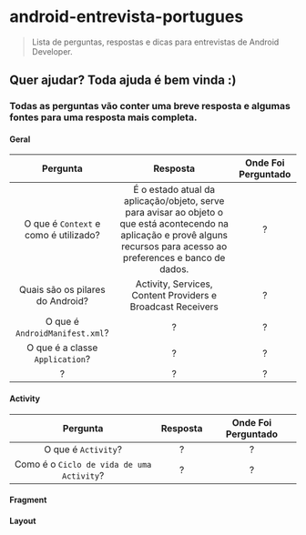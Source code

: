 # android-entrevista-portugues

> Lista de perguntas, respostas e dicas para entrevistas de Android Developer.

## Quer ajudar? Toda ajuda é bem vinda :) 

### Todas as perguntas vão conter uma breve resposta e algumas fontes para uma resposta mais completa. 


#### Geral

| Pergunta | Resposta | Onde Foi Perguntado |
|:--------:|:--------:|:-------------------:|
| O que é `Context` e como é utilizado? | É o estado atual da aplicação/objeto, serve para avisar ao objeto o que está acontecendo na aplicação e provê alguns recursos para acesso ao preferences e banco de dados. |  ?  | 
| Quais são os pilares do Android? | Activity, Services, Content Providers e Broadcast Receivers  |  ?  | 
| O que é `AndroidManifest.xml`? | ?  |  ?  | 
| O que é a classe `Application`? | ?  |  ?  | 
| ? | ?  |  ?  | 


#### Activity

| Pergunta | Resposta | Onde Foi Perguntado |
|:--------:|:--------:|:-------------------:|
| O que é `Activity`? | ?  |  ?  |
| Como é o `Ciclo de vida de uma Activity`? | ?  |  ?  |

#### Fragment


#### Layout

